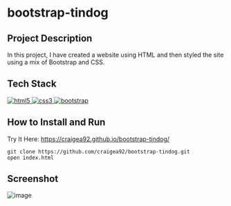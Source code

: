 # bootstrap-tindog

## Project Description
In this project, I have created a website using HTML and then styled the site using a mix of Bootstrap and CSS. 

## Tech Stack
<a href="https://www.w3schools.com/html/" target="_blank"> <img src="https://icongr.am/devicon/html5-original.svg?size=40&color=8000ff" alt="html5"/> </a> 
<a href="https://www.w3schools.com/css/" target="_blank"> <img src="https://icongr.am/devicon/css3-original.svg?size=40&color=8000ff" alt="css3"/> </a>
<a href="https://getbootstrap.com/" target="_blank"> <img src="https://icongr.am/devicon/bootstrap-plain.svg?size=40&color=8000ff" alt="bootstrap"> </a>
   
## How to Install and Run
Try It Here: https://craigea92.github.io/bootstrap-tindog/

```
git clone https://github.com/craigea92/bootstrap-tindog.git
open index.html
```

## Screenshot
![image](https://user-images.githubusercontent.com/82875984/218522118-8847b53c-748d-450a-b386-42aef147e362.png)
